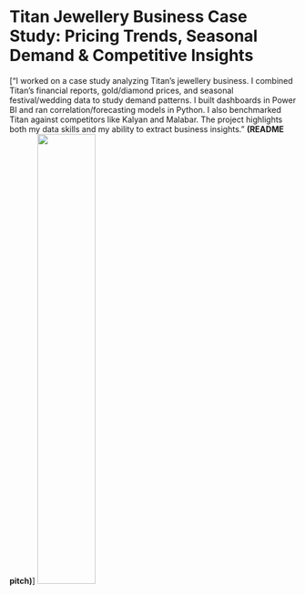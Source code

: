 # Titan Jewellery Business Case Study: Pricing Trends, Seasonal Demand & Competitive Insights

[“I worked on a case study analyzing Titan’s jewellery business. I combined Titan’s financial reports, gold/diamond prices, and seasonal festival/wedding data to study demand patterns. I built dashboards in Power BI and ran correlation/forecasting models in Python. I also benchmarked Titan against competitors like Kalyan and Malabar. The project highlights both my data skills and my ability to extract business insights.” **(README pitch)**] 
<img src="![Uploading image.png…]" width="45%"> 


